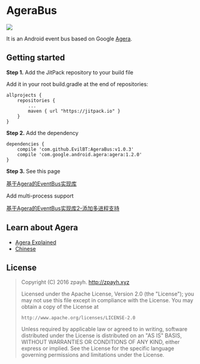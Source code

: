 # AgeraBus
[![](https://jitpack.io/v/EvilBT/AgeraBus.svg)](https://jitpack.io/#EvilBT/AgeraBus)

It is an Android event bus based on Google [Agera](https://github.com/google/agera).

## Getting started
**Step 1.** Add the JitPack repository to your build file

Add it in your root build.gradle at the end of repositories:
```
allprojects {
	repositories {
		...
		maven { url "https://jitpack.io" }
	}
}
```
**Step 2.** Add the dependency
```
dependencies {
    compile 'com.github.EvilBT:AgeraBus:v1.0.3'
    compile 'com.google.android.agera:agera:1.2.0'
}
```
**Step 3.** See this page 

[基于Agera的EventBus实现库](http://zpayh.xyz/2016/11/08/%E5%9F%BA%E4%BA%8EAgera%E7%9A%84EventBus%E5%AE%9E%E7%8E%B0%E5%BA%93/)

Add multi-process support

[基于Agera的EventBus实现库2-添加多进程支持](http://www.jianshu.com/p/b3b0b30f7e82)
## Learn about Agera
- [Agera Explained](https://github.com/google/agera/wiki)
- [Chinese](https://github.com/captain-miao/AndroidAgeraTutorial/wiki)

## License

> Copyright (C) 2016 zpayh.
     http://zpayh.xyz
>
>  Licensed under the Apache License, Version 2.0 (the "License");
  you may not use this file except in compliance with the License.
  You may obtain a copy of the License at
>
>     http://www.apache.org/licenses/LICENSE-2.0
>
>  Unless required by applicable law or agreed to in writing, software
  distributed under the License is distributed on an "AS IS" BASIS,
  WITHOUT WARRANTIES OR CONDITIONS OF ANY KIND, either express or implied.
  See the License for the specific language governing permissions and
  limitations under the License.